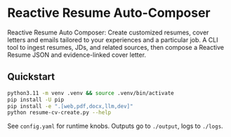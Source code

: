 # Reactive Resume Auto-Composer

Reactive Resume Auto Composer: Create customized resumes, cover letters and emails tailored to your experiences and a particular job. A CLI tool to ingest resumes, JDs, and related sources, then compose a Reactive Resume JSON and evidence-linked cover letter.

## Quickstart

```bash
python3.11 -m venv .venv && source .venv/bin/activate
pip install -U pip
pip install -e ".[web,pdf,docx,llm,dev]"
python resume-cv-create.py --help
```

See `config.yaml` for runtime knobs. Outputs go to `./output`, logs to `./logs`.